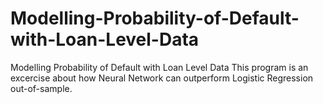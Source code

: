# Modelling-Probability-of-Default-with-Loan-Level-Data
Modelling Probability of Default with Loan Level Data
This program is an excercise about how Neural Network can outperform Logistic Regression out-of-sample.
